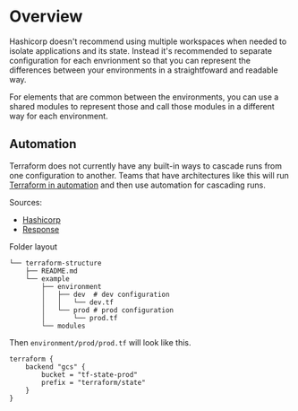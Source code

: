 # Overview

Hashicorp doesn't recommend using multiple workspaces when needed to isolate applications and its state. Instead it's recommended to separate configuration for each envrionment so that you can represent the differences between your environments in a straightfoward and readable way.

For elements that are common between the environments, you can use a shared modules to represent those and call those modules in a different way for each environment.

## Automation

Terraform does not currently have any built-in ways to cascade runs from one configuration to another. Teams that have architectures like this will run [Terraform in automation](https://learn.hashicorp.com/terraform/development/running-terraform-in-automation) and then use automation for cascading runs.

Sources:
* [Hashicorp](https://learn.hashicorp.com/terraform/development/running-terraform-in-automation)
* [Response](https://discuss.hashicorp.com/t/way-to-work-with-directory-structure/3698/4)

Folder layout

```
└── terraform-structure
    ├── README.md
    └── example
        ├── environment
        │   ├── dev  # dev configuration
        │   │   └── dev.tf 
        │   └── prod # prod configuration
        │       └── prod.tf
        └── modules
```

Then `environment/prod/prod.tf` will look like this.

```
terraform {
    backend "gcs" {
        bucket = "tf-state-prod"
        prefix = "terraform/state"
    }
}
```